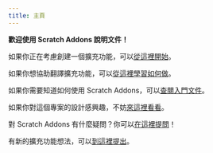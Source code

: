 ```yaml
---
title: 主頁
---
```

**歡迎使用 Scratch Addons 說明文件！**

如果你正在考慮創建一個擴充功能，可以[從這裡開始](develop/getting-started/creating-an-addon)。

如果你想協助翻譯擴充功能，可以[從這裡學習如何做](localization/joining-the-localization-team)。

如果你需要知道如何使用 Scratch Addons，可以[查閱入門文件](getting-started/quick-start)。

如果你對這個專案的設計感興趣，不妨[來這裡看看](reference/design)。

對 Scratch Addons 有什麼疑問？你可以[在這裡提問](https://github.com/ScratchAddons/ScratchAddons/discussions)！

有新的擴充功能想法，可以[到這裡提出](https://github.com/ScratchAddons/ScratchAddons/issues)。